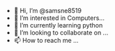 - 👋 Hi, I’m @samsne8519
- 👀 I’m interested in Computers...
- 🌱 I’m currently learning python
- 💞️ I’m looking to collaborate on ...
- 📫 How to reach me ...

<!---
samsne8519/samsne8519 is a ✨ special ✨ repository because its `README.md` (this file) appears on your GitHub profile.
You can click the Preview link to take a look at your changes.
--->
